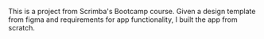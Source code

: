 This is a project from Scrimba's Bootcamp course. Given a design template from figma and requirements for app functionality, I built the app from scratch. 